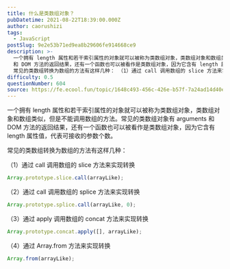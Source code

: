 ```yaml
---
title: 什么是类数组对象？
pubDatetime: 2021-08-22T18:39:00.000Z
author: caorushizi
tags:
  - JavaScript
postSlug: 9e2e53b71ed9ea8b29606fe914668ce9
description: >-
  一个拥有 length 属性和若干索引属性的对象就可以被称为类数组对象，类数组对象和数组类似，但是不能调用数组的方法。常见的类数组对象有 arguments
  和 DOM 方法的返回结果，还有一个函数也可以被看作是类数组对象，因为它含有 length 属性值，代表可接收的参数个数。
  常见的类数组转换为数组的方法有这样几种： （1）通过 call 调用数组的 slice 方法来实现转换 Array.p
difficulty: 0.5
questionNumber: 604
source: https://fe.ecool.fun/topic/1648c493-456c-426e-b57f-7a24ad14d40e
---
```


一个拥有 length 属性和若干索引属性的对象就可以被称为类数组对象，类数组对象和数组类似，但是不能调用数组的方法。常见的类数组对象有 arguments 和 DOM 方法的返回结果，还有一个函数也可以被看作是类数组对象，因为它含有 length 属性值，代表可接收的参数个数。

常见的类数组转换为数组的方法有这样几种：

（1）通过 call 调用数组的 slice 方法来实现转换

```js
Array.prototype.slice.call(arrayLike);
```

（2）通过 call 调用数组的 splice 方法来实现转换

```js
Array.prototype.splice.call(arrayLike, 0);
```

（3）通过 apply 调用数组的 concat 方法来实现转换

```js
Array.prototype.concat.apply([], arrayLike);
```

（4）通过 Array.from 方法来实现转换

```js
Array.from(arrayLike);
```
